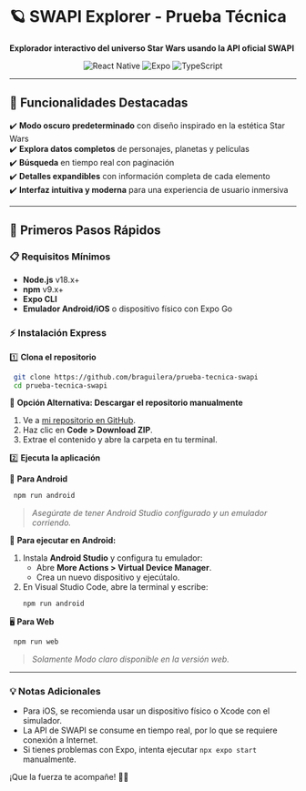 # 🪐 SWAPI Explorer - Prueba Técnica  
**Explorador interactivo del universo Star Wars usando la API oficial SWAPI**  

<div align="center">
  <img src="https://img.shields.io/badge/React_Native-61DAFB?style=for-the-badge&logo=react&logoColor=black" alt="React Native" />
  <img src="https://img.shields.io/badge/Expo-000020?style=for-the-badge&logo=expo&logoColor=white" alt="Expo" />
  <img src="https://img.shields.io/badge/TypeScript-3178C6?style=for-the-badge&logo=typescript&logoColor=white" alt="TypeScript" />
</div>

---

## 🌟 Funcionalidades Destacadas
✔️ **Modo oscuro predeterminado** con diseño inspirado en la estética Star Wars  
✔️ **Explora datos completos** de personajes, planetas y películas  
✔️ **Búsqueda** en tiempo real con paginación  
✔️ **Detalles expandibles** con información completa de cada elemento  
✔️ **Interfaz intuitiva y moderna** para una experiencia de usuario inmersiva  

---

## 🚀 Primeros Pasos Rápidos

### 📋 Requisitos Mínimos
- **Node.js** v18.x+
- **npm** v9.x+
- **Expo CLI**
- **Emulador Android/iOS** o dispositivo físico con Expo Go

### ⚡ Instalación Express

1️⃣ **Clona el repositorio**  
```bash
 git clone https://github.com/braguilera/prueba-tecnica-swapi
 cd prueba-tecnica-swapi
```

🔹 **Opción Alternativa: Descargar el repositorio manualmente**

1. Ve a [mi repositorio en GitHub](https://github.com/braguilera/prueba-tecnica-swapi).
2. Haz clic en **Code > Download ZIP**.
3. Extrae el contenido y abre la carpeta en tu terminal.


2️⃣ **Ejecuta la aplicación**

📱 **Para Android**
```bash
 npm run android
```
> *Asegúrate de tener Android Studio configurado y un emulador corriendo.*

📱 **Para ejecutar en Android:**

1. Instala **Android Studio** y configura tu emulador:
   - Abre **More Actions > Virtual Device Manager**.
   - Crea un nuevo dispositivo y ejecútalo.
2. En Visual Studio Code, abre la terminal y escribe:
   ```bash
   npm run android

🖥️ **Para Web**
```bash
 npm run web
```
> *Solamente Modo claro disponible en la versión web.*

---

### 💡 Notas Adicionales
- Para iOS, se recomienda usar un dispositivo físico o Xcode con el simulador.
- La API de SWAPI se consume en tiempo real, por lo que se requiere conexión a Internet.
- Si tienes problemas con Expo, intenta ejecutar `npx expo start` manualmente.

¡Que la fuerza te acompañe! 🚀✨

